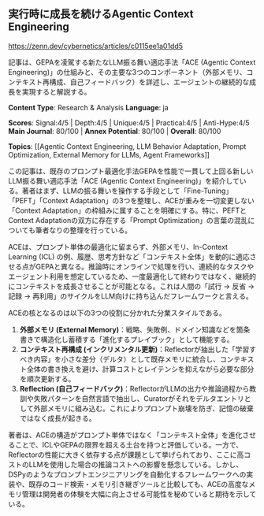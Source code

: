 ## 実行時に成長を続けるAgentic Context Engineering

https://zenn.dev/cybernetics/articles/c0115ee1a01dd5

記事は、GEPAを凌駕する新たなLLM振る舞い適応手法「ACE (Agentic Context Engineering)」の仕組みと、その主要な3つのコンポーネント（外部メモリ、コンテキスト再構成、自己フィードバック）を詳述し、エージェントの継続的な成長を実現すると解説する。

**Content Type**: Research & Analysis
**Language**: ja

**Scores**: Signal:4/5 | Depth:4/5 | Unique:4/5 | Practical:4/5 | Anti-Hype:4/5
**Main Journal**: 80/100 | **Annex Potential**: 80/100 | **Overall**: 80/100

**Topics**: [[Agentic Context Engineering, LLM Behavior Adaptation, Prompt Optimization, External Memory for LLMs, Agent Frameworks]]

この記事は、既存のプロンプト最適化手法GEPAを性能で一貫して上回る新しいLLM振る舞い適応手法「ACE (Agentic Context Engineering)」を紹介している。著者はまず、LLMの振る舞いを操作する手段として「Fine-Tuning」「PEFT」「Context Adaptation」の3つを整理し、ACEが重みを一切変更しない「Context Adaptation」の枠組みに属することを明確にする。特に、PEFTとContext Adaptationの双方に存在する「Prompt Optimization」の言葉の混乱についても筆者なりの整理を行っている。

ACEは、プロンプト単体の最適化に留まらず、外部メモリ、In-Context Learning (ICL) の例、履歴、思考方針など「コンテキスト全体」を動的に適応させる点がGEPAと異なる。推論時にオンラインで処理を行い、連続的なタスクやエージェント利用を想定しているため、一度最適化して終わりではなく、継続的にコンテキストを成長させることが可能となる。これは人間の「試行 → 反省 → 記録 → 再利用」のサイクルをLLM向けに持ち込んだフレームワークと言える。

ACEの核となるのは以下の3つの役割に分かれた分業スタイルである。
1.  **外部メモリ (External Memory)**：戦略、失敗例、ドメイン知識などを箇条書きで構造化し蓄積する「進化するプレイブック」として機能する。
2.  **コンテキスト再構成 (インクリメンタル更新)**：Reflectorが抽出した「学習すべき内容」を小さな差分（デルタ）として既存メモリに統合し、コンテキスト全体の書き換えを避け、計算コストとレイテンシを抑えながら必要な部分を順次更新する。
3.  **Reflection (自己フィードバック)**：ReflectorがLLMの出力や推論過程から教訓や失敗パターンを自然言語で抽出し、Curatorがそれをデルタエントリとして外部メモリに組み込む。これによりプロンプト崩壊を防ぎ、記憶の破棄ではなく成長が起きる。

著者は、ACEの構造がプロンプト単体ではなく「コンテキスト全体」を進化させることで、ICLやGEPAの限界を超える土台を持つと評価している。一方で、Reflectorの性能に大きく依存する点が課題として挙げられており、ここに高コストのLLMを使用した場合の推論コストへの影響を懸念している。しかし、DSPyのようなプロンプトエンジニアリングを自動化するフレームワークへの実装や、既存のコード検索・メモリ引き継ぎツールと比較しても、ACEの高度なメモリ管理は開発者の体験を大幅に向上させる可能性を秘めていると期待を示している。